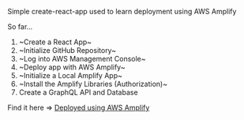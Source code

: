 Simple create-react-app used to learn deployment using AWS Amplify

So far...  
1. ~Create a React App~  
2. ~Initialize GitHub Repository~    
3. ~Log into AWS Management Console~  
4. ~Deploy app with AWS Amplify~
5. ~Initialize a Local Amplify App~
6. ~Install the Amplify Libraries (Authorization)~
7. Create a GraphQL API and Database


Find it here => [Deployed using AWS Amplify](https://main.dfvy6pwraetqi.amplifyapp.com/)
